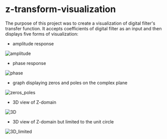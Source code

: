 # z-transform-visualization
The purpose of this project was to create a visualization of digital filter's transfer function. It accepts coefficients of digital filter as an input and then displays five forms
of visualization:
- amplitude response

![amplitude](https://user-images.githubusercontent.com/46610012/111230874-96922880-85e8-11eb-9b88-ac0f2c2b6f0e.jpg)
- phase response

![phase](https://user-images.githubusercontent.com/46610012/111231003-c9d4b780-85e8-11eb-8e8b-4cfbce88a387.jpg)

- graph displaying zeros and poles on the complex plane

![zeros_poles](https://user-images.githubusercontent.com/46610012/111231101-f4267500-85e8-11eb-94d1-5f946a133f2e.jpg)

- 3D view of Z-domain

![3D](https://user-images.githubusercontent.com/46610012/111231236-3485f300-85e9-11eb-8af9-4f56bba3fcf2.jpg)

- 3D view of Z-domain but limited to the unit circle

![3D_limited](https://user-images.githubusercontent.com/46610012/111231308-57180c00-85e9-11eb-82cb-73a1058e930f.jpg)

